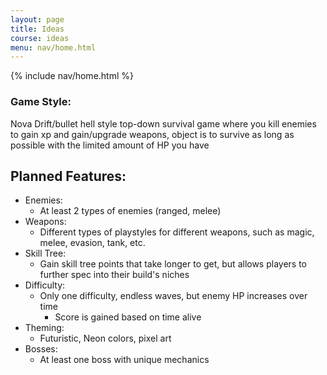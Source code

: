 ```yaml
---
layout: page
title: Ideas
course: ideas
menu: nav/home.html
---
```


{% include nav/home.html %}

### Game Style:

Nova Drift/bullet hell style top-down survival game where you kill enemies to gain xp and gain/upgrade weapons, object is to survive as long as possible with the limited amount of HP you have

## Planned Features:

- Enemies:
    - At least 2 types of enemies (ranged, melee)
- Weapons:
    - Different types of playstyles for different weapons, such as magic, melee, evasion, tank, etc.
- Skill Tree:
    - Gain skill tree points that take longer to get, but allows players to further spec into their build's niches
- Difficulty: 
    - Only one difficulty, endless waves, but enemy HP increases over time
        - Score is gained based on time alive
- Theming:
    - Futuristic, Neon colors, pixel art
- Bosses:
    - At least one boss with unique mechanics